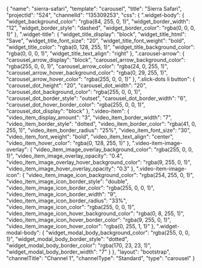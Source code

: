 {
    "name": "sierra-safari",
    "template": "carousel",
    "title": "Sierra Safari",
    "projectId": "524",
    "channelId": "135309253",
    "css": {
        ".widget-body": {
            "widget_background_color": "rgba(84, 255, 0, 1)",
            "widget_border_width": "12",
            "widget_border_style": "dashed",
            "widget_border_color": "rgba(0, 0, 0, 1)"
        },
        ".widget-title": {
            "widget_title_display": "block",
            "widget_title_html": "Save",
            "widget_title_font_size": "20",
            "widget_title_font_weight": "bold",
            "widget_title_color": "rgba(0, 128, 255, 1)",
            "widget_title_background_color": "rgba(0, 0, 0, 1)",
            "widget_title_text_align": "right"
        },
        ".carousel-arrow": {
            "carousel_arrow_display": "block",
            "carousel_arrow_background_color": "rgba(255, 0, 0, 1)",
            "carousel_arrow_color": "rgba(24, 0, 255, 1)",
            "carousel_arrow_hover_background_color": "rgba(0, 29, 255, 1)",
            "carousel_arrow_hover_color": "rgba(255, 0, 0, 1)"
        },
        ".slick-dots li button": {
            "carousel_dot_height": "20",
            "carousel_dot_width": "20",
            "carousel_dot_background_color": "rgba(255, 0, 0, 1)",
            "carousel_dot_border_style": "outset",
            "carousel_dot_border_width": "6",
            "carousel_dot_hover_border_color": "rgba(255, 0, 0, 1)",
            "carousel_dot_display": "block"
        },
        ".video-item": {
            "video_item_display_amount": "3",
            "video_item_border_width": "7",
            "video_item_border_style": "dotted",
            "video_item_border_color": "rgba(41, 0, 255, 1)",
            "video_item_border_radius": "25%",
            "video_item_font_size": "30",
            "video_item_font_weight": "bold",
            "video_item_text_align": "center",
            "video_item_hover_color": "rgba(0, 128, 255, 1)"
        },
        ".video-item-image-overlay": {
            "video_item_image_overlay_background_color": "rgba(255, 0, 0, 1)",
            "video_item_image_overlay_opacity": "0.4",
            "video_item_image_overlay_hover_background_color": "rgba(9, 255, 0, 1)",
            "video_item_image_hover_overlay_opacity": "0.3"
        },
        ".video-item-image-icon": {
            "video_item_image_icon_background_color": "rgba(254, 255, 0, 1)",
            "video_item_image_icon_border_style": "double",
            "video_item_image_icon_border_color": "rgba(255, 0, 0, 1)",
            "video_item_image_icon_border_width": "9",
            "video_item_image_icon_border_radius": "33%",
            "video_item_image_icon_color": "rgba(255, 0, 0, 1)",
            "video_item_image_icon_hover_background_color": "rgba(0, 8, 255, 1)",
            "video_item_image_icon_hover_border_color": "rgba(9, 255, 0, 1)",
            "video_item_image_icon_hover_color": "rgba(0, 255, 1, 1)"
        },
        ".widget-modal-body": {
            "widget_modal_body_background_color": "rgba(255, 0, 0, 1)",
            "widget_modal_body_border_style": "dotted",
            "widget_modal_body_border_color": "rgba(170, 23, 23, 1)",
            "widget_modal_body_border_width": "7"
        }
    },
    "layout": "bootstrap",
    "channelTitle": "Channel 1",
    "channelType": "Standard",
    "type": "carousel"
}